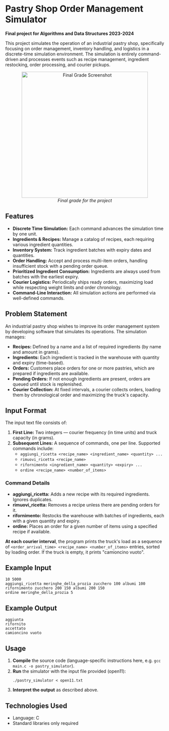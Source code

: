 # Pastry Shop Order Management Simulator

**Final project for Algorithms and Data Structures 2023-2024**

This project simulates the operation of an industrial pastry shop, specifically focusing on order management, inventory handling, and logistics in a discrete-time simulation environment. The simulation is entirely command-driven and processes events such as recipe management, ingredient restocking, order processing, and courier pickups.

<p align="center">
  <img src="img/final_grade.png" alt="Final Grade Screenshot" width="400"/>
  <br>
  <em>Final grade for the project</em>
</p>

## Features

- **Discrete Time Simulation:** Each command advances the simulation time by one unit.
- **Ingredients & Recipes:** Manage a catalog of recipes, each requiring various ingredient quantities.
- **Inventory System:** Track ingredient batches with expiry dates and quantities.
- **Order Handling:** Accept and process multi-item orders, handling insufficient stock with a pending order queue.
- **Prioritized Ingredient Consumption:** Ingredients are always used from batches with the earliest expiry.
- **Courier Logistics:** Periodically ships ready orders, maximizing load while respecting weight limits and order chronology.
- **Command-Line Interaction:** All simulation actions are performed via well-defined commands.

## Problem Statement

An industrial pastry shop wishes to improve its order management system by developing software that simulates its operations. The simulation manages:

- **Recipes:** Defined by a name and a list of required ingredients (by name and amount in grams).
- **Ingredients:** Each ingredient is tracked in the warehouse with quantity and expiry (time-based).
- **Orders:** Customers place orders for one or more pastries, which are prepared if ingredients are available.
- **Pending Orders:** If not enough ingredients are present, orders are queued until stock is replenished.
- **Courier Collection:** At fixed intervals, a courier collects orders, loading them by chronological order and maximizing the truck's capacity.

## Input Format

The input text file consists of:

1. **First Line:** Two integers — courier frequency (in time units) and truck capacity (in grams).
2. **Subsequent Lines:** A sequence of commands, one per line. Supported commands include:
   - `aggiungi_ricetta <recipe_name> <ingredient_name> <quantity> ...`
   - `rimuovi_ricetta <recipe_name>`
   - `rifornimento <ingredient_name> <quantity> <expiry> ...`
   - `ordine <recipe_name> <number_of_items>`



### Command Details

- **aggiungi_ricetta:** Adds a new recipe with its required ingredients. Ignores duplicates.
- **rimuovi_ricetta:** Removes a recipe unless there are pending orders for it.
- **rifornimento:** Restocks the warehouse with batches of ingredients, each with a given quantity and expiry.
- **ordine:** Places an order for a given number of items using a specified recipe if available.

**At each courier interval**, the program prints the truck's load as a sequence of `<order_arrival_time> <recipe_name> <number_of_items>` entries, sorted by loading order. If the truck is empty, it prints "camioncino vuoto".

## Example Input

```
10 5000
aggiungi_ricetta meringhe_della_prozia zucchero 100 albumi 100
rifornimento zucchero 200 150 albumi 200 150
ordine meringhe_della_prozia 5
```

## Example Output

```
aggiunta
rifornito
accettato
camioncino vuoto
```

## Usage

1. **Compile** the source code (language-specific instructions here, e.g. `gcc main.c -o pastry_simulator`).
2. **Run** the simulator with the input file provided (open11):
   ```
   ./pastry_simulator < open11.txt
   ```
3. **Interpret the output** as described above.

## Technologies Used

- Language: C
- Standard libraries only required
